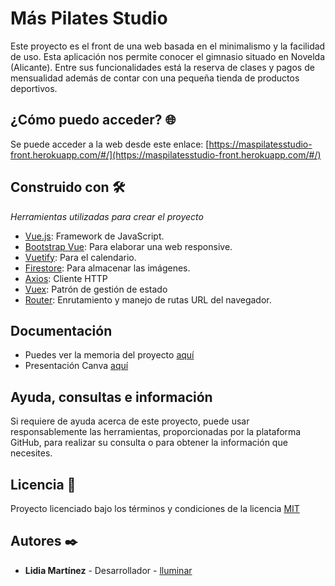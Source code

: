 # Más Pilates Studio

Este proyecto es el front de una web basada en el minimalismo y la facilidad de uso. Esta aplicación nos permite conocer el gimnasio situado en Novelda (Alicante). Entre sus funcionalidades está la reserva de clases y pagos de mensualidad además de contar con una pequeña tienda de productos deportivos.

## ¿Cómo puedo acceder? 🌐
Se puede acceder a la web desde este enlace: [https://maspilatesstudio-front.herokuapp.com/#/](https://maspilatesstudio-front.herokuapp.com/#/)

## Construido con 🛠️
_Herramientas utilizadas para crear el proyecto_

* [Vue.js](https://vuejs.org/):  Framework de JavaScript.
* [Bootstrap Vue](https://bootstrap-vue.org/): Para elaborar una web responsive.
* [Vuetify](https://vuetifyjs.com/en/components/calendars/#usage): Para el calendario.
* [Firestore](https://firebase.google.com/products/firestore): Para almacenar las imágenes.
* [Axios](https://axios-http.com/es/docs/intro): Cliente HTTP
* [Vuex](https://vuex.vuejs.org/): Patrón de gestión de estado
* [Router](https://router.vuejs.org/): Enrutamiento y manejo de rutas URL del navegador.

## Documentación
 - Puedes ver la memoria del proyecto [aquí](https://drive.google.com/file/d/1Qcip-wEXmZOWscJRFT_6wNrVfFCc4ULO/view?usp=sharing)
 - Presentación Canva [aquí](https://www.canva.com/design/DAFSaGGRuJY/_tmETgbU9QvMRpqyzGoghg/view?utm_content=DAFSaGGRuJY&utm_campaign=designshare&utm_medium=link&utm_source=editor)

## Ayuda, consultas e información
Si requiere de ayuda acerca de este proyecto, puede usar responsablemente las herramientas, proporcionadas por la plataforma GitHub, para realizar su consulta o para obtener la información que necesites.

## Licencia 📄
Proyecto licenciado bajo los términos y condiciones de la licencia [MIT](https://github.com/MasPilatesStudio/maspilatesstudio_front/blob/main/README.md)

## Autores ✒️
*  **Lidia Martínez** - Desarrollador - [lluminar](https://github.com/lluminar)
